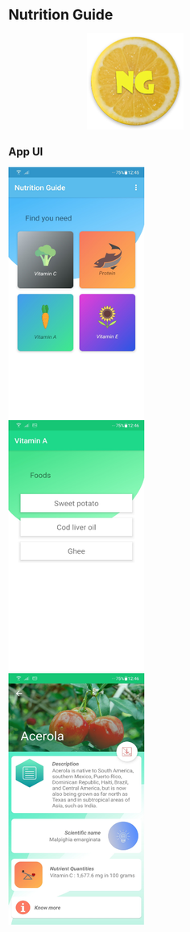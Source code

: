 # Nutrition Guide

<p align="center">
  <img src="https://raw.githubusercontent.com/abanidas/Nutrition-Guide-App/master/app/src/main/res/mipmap-xxxhdpi/ic_launcher.png">
</p>

## App UI

<img src="/app/src/main/res/raw/screenshot_app_1.jpg" width=270 height=500/>  &nbsp; <img src="/app/src/main/res/raw/screenshot_app_2.jpg" width=270 height=500/>  &nbsp; <img src="/app/src/main/res/raw/screenshot_app_3.jpg" width=270 height=500/>
